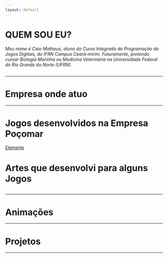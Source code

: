 ```yaml
---
layout: default
---
```


# QUEM SOU EU?

_Meu nome é Caio Matheus, aluno do Curso Integrado de Programação de Jogos Digitais, do IFRN Campus Ceará-mirim. Futuramente, pretendo cursar Biologia Marinha ou Medicina Veterinária na Universidade Federal do Rio Grande do Norte (UFRN)._


![]()

* * *

# Empresa onde atuo



* * *

# Jogos desenvolvidos na Empresa Poçomar


[Elements](https://AlvaroMD2016.github.io/Elements)



# Artes que desenvolvi para alguns Jogos


![]()



* * *

# Animações 





* * * 

# Projetos 



 


* * *


